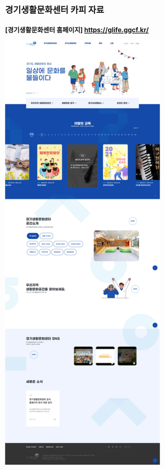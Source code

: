 # 경기생활문화센터 카피 자료

## [경기생활문화센터 홈페이지] https://glife.ggcf.kr/
  <img src="https://github.com/carrepe/glife/blob/master/img/20212021060245956150973290.jpg" width="600px">

